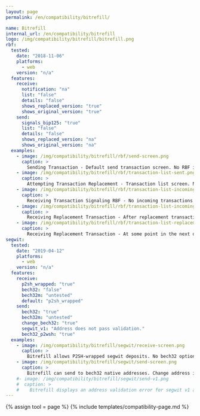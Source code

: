 ```yaml
---
layout: page
permalink: /en/compatibility/bitrefill/

name: Bitrefill
internal_url: /en/compatibility/bitrefill
logo: /img/compatibility/bitrefill/bitrefill.png
rbf:
  tested:
    date: "2018-11-06"
    platforms:
      - web
    version: "n/a"
  features:
    receive:
      notification: "na"
      list: "false"
      details: "false"
      shows_replaced_version: "true"
      shows_original_version: "true"
    send:
      signals_bip125: "true"
      list: "false"
      details: "false"
      shows_replaced_version: "na"
      shows_original_version: "na"
  examples:
    - image: /img/compatibility/bitrefill/rbf/send-screen.png
      caption: >
        Sending Transaction - Default send transaction screen. No RBF info. Transaction was sent via RBF.
    - image: /img/compatibility/bitrefill/rbf/transaction-list-sent.png
      caption: >
        Attempting Transaction Replacement - Transaction list screen. No way to manually bump the transaction. Was sent RBF.
    - image: /img/compatibility/bitrefill/rbf/transaction-list-incoming-rbf.png
      caption: >
        Receiving Transaction Signaling RBF - No incoming transactions show initially during original transaction. This delay could have been related to delays in relaying the transaction in the Bitcoin network.
    - image: /img/compatibility/bitrefill/rbf/transaction-list-incoming-replacement.png
      caption: >
        Receiving Replacement Transaction - After replacement transaction was broadcast, both transactions show up as pending. Stayed as pending even after the replacement transaction had 6+ confirmations.
    - image: /img/compatibility/bitrefill/rbf/transaction-list-replacement-confirmed.png
      caption: >
        Receiving Replacement Transaction - At some point in the next day, the original transaction was marked failed and replacement transaction was credited to account and marked complete.
segwit:
  tested:
    date: "2019-04-12"
    platforms:
      - web
    version: "n/a"
  features:
    receive:
      p2sh_wrapped: "true"
      bech32: "false"
      bech32m: "untested"
      default: "p2sh_wrapped"
    send:
      bech32: "true"
      bech32m: "untested"
      change_bech32: "true"
      segwit_v1: "Address does not pass validation."
      bech32_p2wsh: "true"
  examples:
    - image: /img/compatibility/bitrefill/segwit/receive-screen.png
      caption: >
        Bitrefill allows P2SH-wrapped segwit deposits. No bech32 option available.
    - image: /img/compatibility/bitrefill/segwit/send-screen.png
      caption: >
        Bitrefill can send to bech32 native addresses. Change address is also bech32.
    #- image: /img/compatibility/bitrefill/segwit/send-v1.png
    #  caption: >
    #    Bitrefill displays an address validation error for segwit v1 addresses.
---
```

<!-- Bitrefill -->

{% assign tool = page %}
{% include templates/compatibility-page.md %}
